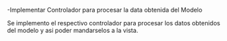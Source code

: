 -Implementar Controlador para procesar la data obtenida del Modelo

Se implemento el respectivo controlador para procesar los datos obtenidos del modelo y asi poder mandarselos a la vista. 
